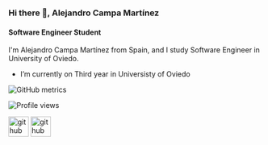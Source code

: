 ### Hi there 👋, Alejandro Campa Martínez
#### Software Engineer Student
I'm Alejandro Campa Martínez from Spain, and I study Software Engineer in University of Oviedo. 

- I’m currently on Third year in Universisty of Oviedo 



![GitHub metrics](https://metrics.lecoq.io/Koquda)  

![Profile views](https://gpvc.arturio.dev/Koquda)  

[<img src='https://cdn.jsdelivr.net/npm/simple-icons@3.0.1/icons/github.svg' alt='github' height='40'>](https://github.com/Koquda) [<img src='https://cdn.jsdelivr.net/npm/simple-icons@3.0.1/icons/linkedin.svg' alt='github' height='40'>](https://www.linkedin.com/in/alejandro-campa-mart%C3%ADnez-6a790b262)
